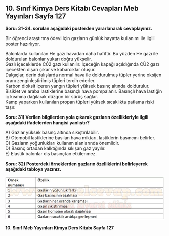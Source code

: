 ## 10. Sınıf Kimya Ders Kitabı Cevapları Meb Yayınları Sayfa 127

**Soru: 31-34. sorulan aşağıdaki posterden yararlanarak cevaplayınız.**

Bir öğrenci araştırma ödevi için gazların günlük hayatta kullanımı ile ilgili poster hazırlıyor.

Balonlarda kullanılan He gazı havadan daha hafiftir. Bu yüzden He gazı ile doldurulan balonlar yukarı doğru yükselir.  
 Gazlı içeceklerde C02 gazı kullanılır. İçeceğin kapağı açıldığında CÛ2 gazı içecekten dışarı çıkar ve kabarcıklar oluşur.  
 Dalgıçlar, derin dalışlarda normal hava ile doldurulmuş tüpler yerine oksijen oranı zenginleştirilmiş tüpleri tercih ederler.  
 Karbon dioksit içeren yangın tüpleri yüksek basınç altında doldurulur.  
 Bisiklet ve araba lastiklerine basınçlı hava pompalanır. Basınçlı hava lastiğin iç kısmına dağılarak düzgün bir sürüş sağlar.  
 Kamp yaparken kullanılan propan tüpleri yüksek sıcaklıkta patlama riski taşır.

**Soru: 31) Verilen bilgilerden yola çıkarak gazların özellikleriyle ilgili aşağıdaki ifadelerden hangisi yanlıştır?**

A) Gazlar yüksek basınç altında sıkıştırılabilir.  
 B) Otomobil lastiklerine basılan hava miktarı, lastiklerin basıncını belirler.  
 C) Gazların yoğunlukları kullanım alanlarında önemlidir.  
 D) Basınç ortadan kalktığında sıkışan gaz yayılır.  
 E) Elastik balonlar dış basınçtan etkilenmez.

**Soru: 32) Posterdeki örneklerden gazların özelliklerini belirleyerek aşağıdaki tabloya yazınız.**

![](./image1.webp)

**10. Sınıf Meb Yayınları Kimya Ders Kitabı Sayfa 127**
